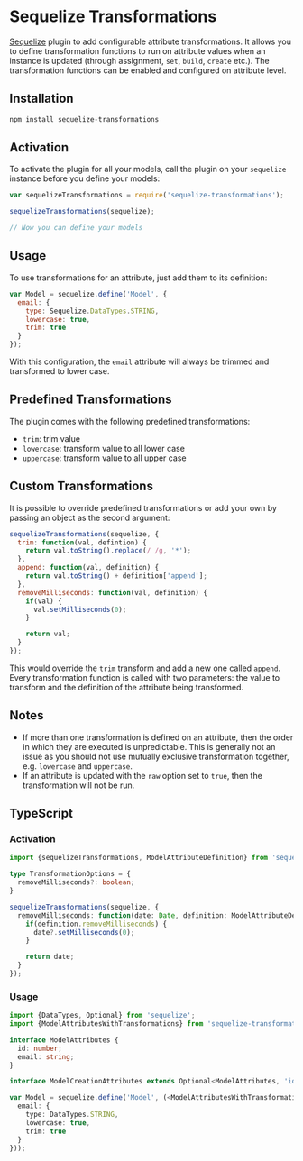 # Sequelize Transformations

[Sequelize](https://github.com/sequelize/sequelize) plugin to add configurable attribute transformations. It allows you to
define transformation functions to run on attribute values when an instance is updated (through assignment,
`set`, `build`, `create` etc.). The transformation functions can be enabled and configured on attribute level.

## Installation

```sh
npm install sequelize-transformations
```

## Activation

To activate the plugin for all your models, call the plugin on your `sequelize` instance before you define
your models:

```js
var sequelizeTransformations = require('sequelize-transformations');

sequelizeTransformations(sequelize);

// Now you can define your models
```

## Usage

To use transformations for an attribute, just add them to its definition:

```js
var Model = sequelize.define('Model', {
  email: {
    type: Sequelize.DataTypes.STRING,
    lowercase: true,
    trim: true
  }
});
```

With this configuration, the `email` attribute will always be trimmed and transformed to lower case.

## Predefined Transformations

The plugin comes with the following predefined transformations:

* `trim`: trim value
* `lowercase`: transform value to all lower case
* `uppercase`: transform value to all upper case

## Custom Transformations

It is possible to override predefined transformations or add your own by passing an object as the second argument:

```js
sequelizeTransformations(sequelize, {
  trim: function(val, defintion) {
    return val.toString().replace(/ /g, '*');
  },
  append: function(val, definition) {
    return val.toString() + definition['append'];
  },
  removeMilliseconds: function(val, definition) {
    if(val) {
      val.setMilliseconds(0);
    }

    return val;
  }
});
```

This would override the `trim` transform and add a new one called `append`. Every transformation function is called with
two parameters: the value to transform and the definition of the attribute being transformed.

## Notes

* If more than one transformation is defined on an attribute, then the order in which they are executed is unpredictable.
This is generally not an issue as you should not use mutually exclusive transformation together, e.g. `lowercase` and `uppercase`.
* If an attribute is updated with the `raw` option set to `true`, then the transformation will not be run.

## TypeScript

### Activation

```ts
import {sequelizeTransformations, ModelAttributeDefinition} from 'sequelize-transformations';

type TransformationOptions = {
  removeMilliseconds?: boolean;
}

sequelizeTransformations(sequelize, {
  removeMilliseconds: function(date: Date, definition: ModelAttributeDefinition<TransformationOptions>) {
    if(definition.removeMilliseconds) {
      date?.setMilliseconds(0);
    }

    return date;
  }
});
```

### Usage

```ts
import {DataTypes, Optional} from 'sequelize';
import {ModelAttributesWithTransformations} from 'sequelize-transformations';

interface ModelAttributes {
  id: number;
  email: string;
}

interface ModelCreationAttributes extends Optional<ModelAttributes, 'id'> {}

var Model = sequelize.define('Model', (<ModelAttributesWithTransformations<ModelCreationAttributes>>{
  email: {
    type: DataTypes.STRING,
    lowercase: true,
    trim: true
  }
}));
```